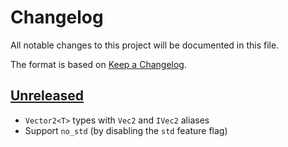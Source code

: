 # Changelog

All notable changes to this project will be documented in this file.

The format is based on [Keep a Changelog](https://keepachangelog.com/en/1.0.0/).


## [Unreleased]

* `Vector2<T>` types with `Vec2` and `IVec2` aliases
* Support `no_std` (by disabling the `std` feature flag)


[Unreleased]: https://github.com/jcornaz/aline/compare/...HEAD
